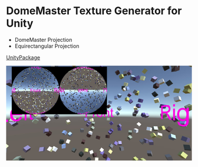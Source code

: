 # DomeMaster Texture Generator for Unity

 * DomeMaster Projection
 * Equirectangular Projection

[UnityPackage](DomeMaster.unitypackage)

[![Thumbnail](Thumbnail.jpg)](https://vimeo.com/156955230)

